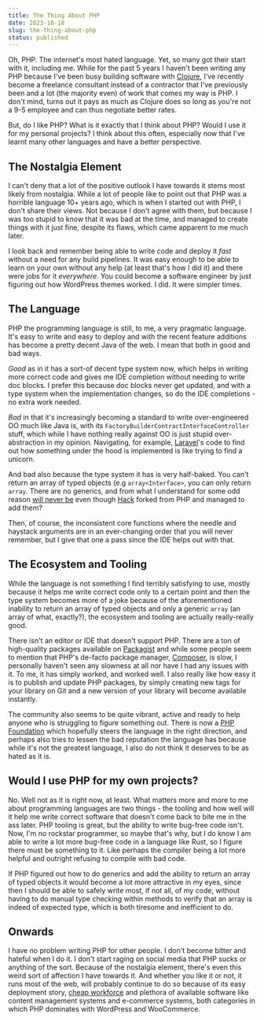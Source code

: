 ```yaml
---
title: The Thing About PHP
date: 2023-10-18
slug: the-thing-about-php
status: published
---
```


Oh, PHP. The internet's most hated language. Yet, so many got their start with it, including me. 
While for the past 5 years I haven't been writing any PHP because I've been busy building software with 
[Clojure](https://clojure.org/), I've recently become a freelance consultant instead of a contractor that I've previously been and 
a lot (the majority even) of work that comes my way is PHP. I don't mind, turns out it pays as much 
as Clojure does so long as you're not a 9-5 employee and can thus negotiate better rates.

But, do I like PHP? What is it exactly that I think about PHP? Would I use it for my personal projects?
I think about this often, especially now that I've learnt many other languages and have a better perspective.

## The Nostalgia Element

I can't deny that a lot of the positive outlook I have towards it stems most likely from nostalgia. While a 
lot of people like to point out that PHP was a horrible language 10+ years ago, which is when I started out with PHP, 
I don't share their views. Not because I don't agree with them, but because I was too stupid to know that it was bad at the time, 
and managed to create things with it just fine, despite its flaws, which came apparent to me much later.

I look back and remember being able to write code and deploy it _fast_ without a need for any build pipelines. It was
easy enough to be able to learn on your own without any help (at least that's how I did it) and there were jobs for it
_everywhere_. You could become a software engineer by just figuring out how WordPress themes worked. I did. It were 
simpler times.

## The Language

PHP the programming language is still, to me, a very pragmatic language. It's easy to write and 
easy to deploy and with the recent feature additions has become a pretty decent Java of the web. I mean that 
both in good and bad ways. 

_Good_ as in it has a sort-of decent type system now, which helps in writing more correct code and 
gives me IDE completion without needing to write doc blocks. I prefer this because doc blocks 
never get updated, and with a type system when the implementation changes, so do the IDE 
completions - no extra work needed.

_Bad_ in that it's increasingly becoming a standard to write over-engineered OO much like Java is, with its `FactoryBuilderContractInterfaceController` 
stuff, which while I have nothing really against OO is just stupid over-abstraction in my opinion. Navigating, for example, 
[Laravel](https://laravel.com/)'s code to find out how something under the hood is implemented is like trying to find a unicorn.

And bad also because the type system it has is very half-baked. You can't return an array of typed objects (e.g `array<Interface>`, you can only return 
`array`. There are no generics, and from what I understand for some odd reason [will never be](https://www.reddit.com/r/PHP/comments/j65968/comment/g7zg9mt/) even though [Hack](https://hacklang.org/) forked from PHP and 
managed to add them? 

Then, of course, the inconsistent core functions where the needle and haystack arguments are in an ever-changing order 
that you will never remember, but I give that one a pass since the IDE helps out with that.

## The Ecosystem and Tooling

While the language is not something I find terribly satisfying to use, mostly because it helps me write correct code 
only to a certain point and then the type system becomes more of a joke because of the aforementioned inability to return an array 
of typed objects and only a generic `array` (an array of what, exactly?), the ecosystem and tooling are actually really-really good.

There isn't an editor or IDE that doesn't support PHP. There are a ton of high-quality packages available on [Packagist](https://packagist.org/) 
and while some people seem to mention that PHP's de-facto package manager, [Composer](https://getcomposer.org/), is slow, I personally haven't 
seen any slowness at all nor have I had any issues with it. To me, it has simply worked, and worked well. I also really 
like how easy it is to publish and update PHP packages, by simply creating new tags for your library on Git and a new 
version of your library will become available instantly.

The community also seems to be quite vibrant, active and ready to help anyone who is struggling to figure something out. 
There is now a [PHP Foundation](https://thephp.foundation/) which hopefully steers the language in the right direction, and perhaps also tries to lessen the 
bad reputation the language has because while it's not the greatest language, I also do not think it deserves to be 
as hated as it is. 

## Would I use PHP for my own projects?

No. Well not as it is right now, at least. What matters more and more to me about programming languages are 
two things - the tooling and how well will it help me write correct software that doesn't come back to bite me in the ass later. 
PHP tooling is great, but the ability to write bug-free code isn't. Now, I'm no rockstar programmer, so maybe 
that's why, but I do know I am able to write a lot more bug-free code in a language like Rust, so I figure there must be something 
to it. Like perhaps the compiler being a lot more helpful and outright refusing to compile with bad code.

If PHP figured out how to do generics and add the ability to return an array of typed objects it would become a 
lot more attractive in my eyes, since then I should be able to safely write most, if not all, of my code, without having 
to do manual type checking within methods to verify that an array is indeed of expected type, which is both tiresome 
and inefficient to do.

## Onwards 

I have no problem writing PHP for other people. I don't become bitter and hateful when I do it. I don't start 
raging on social media that PHP sucks or anything of the sort. Because of the nostalgia element, there's even this weird 
sort of affection I have towards it. And whether you like it or not, it runs most of the web, will probably 
continue to do so because of its easy deployment story, [cheap workforce](https://survey.stackoverflow.co/2023/#technology-top-paying-technologies) and plethora of available software like content management 
systems and e-commerce systems, both categories in which PHP dominates with WordPress and WooCommerce.